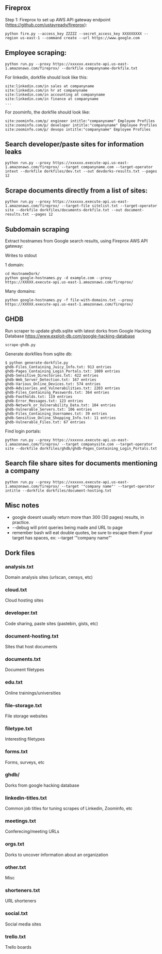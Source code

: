 ## Fireprox
Step 1: Fireprox to set up AWS API gateway endpoint (https://github.com/ustayready/fireprox): 

```
python fire.py --access_key ZZZZZ --secret_access_key XXXXXXXXX --region us-east-1 --command create --url https://www.google.com
```

## Employee scraping: 
```
python run.py --proxy https://xxxxxx.execute-api.us-east-1.amazonaws.com/fireprox/ --dorkfile companyname-dorkfile.txt
```

For linkedin, dorkfile should look like this: 

```
site:linkedin.com/in sales at companyname
site:linkedin.com/in hr at companyname
site:linkedin.com/in accounting at companyname
site:linkedin.com/in finance at companyname
...
````

For zoominfo, the dorkfile should look like: 
```
site:zoominfo.com/p/ engineer intitle:"companyname" Employee Profiles
site:zoominfo.com/p/ developer intitle:"companyname" Employee Profiles
site:zoominfo.com/p/ devops intitle:"companyname" Employee Profiles
```


## Search developer/paste sites for information leaks

```
python run.py --proxy https://xxxxxx.execute-api.us-east-1.amazonaws.com/fireprox/ --target companyname.com --target-operator intext --dorkfile dorkfiles/dev.txt --out devdorks-results.txt --pages 12
```

## Scrape documents directly from a list of sites: 
```
python run.py --proxy https://xxxxxx.execute-api.us-east-1.amazonaws.com/fireprox/ --target-file sitelist.txt --target-operator site --dorkfile dorkfiles/documents-dorkfile.txt --out document-results.txt --pages 12
```

## Subdomain scraping
Extract hostnames from Google search results, using Fireprox AWS API gateway: 

Writes to stdout

1 domain: 
```
cd HostnameDork/
python google-hostnames.py -d example.com --proxy https://XXXXX.execute-api.us-east-1.amazonaws.com/fireprox/
```

Many domains: 

```
python google-hostnames.py -f file-with-domains.txt --proxy https://XXXXX.execute-api.us-east-1.amazonaws.com/fireprox/
```

## GHDB

Run scraper to update ghdb.sqlite with latest dorks from Google Hacking Database https://www.exploit-db.com/google-hacking-database

```
scrape-ghdb.py
```

Generate dorkfiles from sqlite db: 
```
$ python generate-dorkfile.py
ghdb-Files_Containing_Juicy_Info.txt: 913 entries
ghdb-Pages_Containing_Login_Portals.txt: 1089 entries
ghdb-Sensitive_Directories.txt: 422 entries
ghdb-Web_Server_Detection.txt: 167 entries
ghdb-Various_Online_Devices.txt: 574 entries
ghdb-Advisories_and_Vulnerabilities.txt: 2203 entries
ghdb-Files_Containing_Passwords.txt: 364 entries
ghdb-Footholds.txt: 119 entries
ghdb-Error_Messages.txt: 123 entries
ghdb-Network_or_Vulnerability_Data.txt: 104 entries
ghdb-Vulnerable_Servers.txt: 106 entries
ghdb-Files_Containing_Usernames.txt: 39 entries
ghdb-Sensitive_Online_Shopping_Info.txt: 11 entries
ghdb-Vulnerable_Files.txt: 67 entries
```

Find login portals: 

```
python run.py --proxy https://xxxxxx.execute-api.us-east-1.amazonaws.com/fireprox/ --target companysite.com --target-operator site --dorkfile dorkfiles/ghdb/ghdb-Pages_Containing_Login_Portals.txt
```

## Search file share sites for documents mentioning a company

```
python run.py --proxy https://xxxxxx.execute-api.us-east-1.amazonaws.com/fireprox/ --target '"company name"' --target-operator intitle --dorkfile dorkfiles/document-hosting.txt
```

## Misc notes

* google doesnt usually return more than 300 (30 pages) results, in practice. 
* --debug will print queries being made and URL to page
* remember bash will eat double quotes, be sure to escape them if your target has spaces, ex: --target '"company name"'

## Dork files

### analysis.txt

Domain analysis sites (urlscan, censys, etc)

### cloud.txt

Cloud hosting sites

### developer.txt

Code sharing, paste sites (pastebin, gists, etc)

### document-hosting.txt

Sites that host documents

### documents.txt

Document filetypes

### edu.txt

Online trainings/universities

### file-storage.txt

File storage websites

### filetype.txt

Interesting filetypes

### forms.txt

Forms, surveys, etc

### ghdb/

Dorks from google hacking database

### linkedin-titles.txt

Common job titles for tuning scrapes of Linkedin, Zoominfo, etc

### meetings.txt

Conferecing/meeting URLs

### orgs.txt

Dorks to uncover information about an organization

### other.txt

Misc

### shorteners.txt

URL shorteners

### social.txt

Social media sites

### trello.txt

Trello boards
